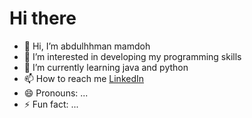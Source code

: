 # Hi there
- 👋 Hi, I’m abdulhhman mamdoh
- 👀 I’m interested in developing my programming skills
- 🌱 I’m currently learning java and python
- 📫 How to reach me  	[LinkedIn](https://www.linkedin.com/in/abdulrahman-mamdouh-solaiman-shekh-makanik-2342372ba/)
- 😄 Pronouns: ...
- ⚡ Fun fact: ...

<!---
abdu-l7hman/abdu-l7hman is a ✨ special ✨ repository because its `README.md` (this file) appears on your GitHub profile.
You can click the Preview link to take a look at your changes.
--->

